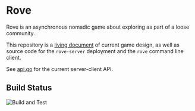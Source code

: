 Rove
====

Rove is an asynchronous nomadic game about exploring as part of a loose community.

This repository is a [living document](https://github.com/mdiluz/rove/tree/master/docs) of current game design, as well as source code for the `rove-server` deployment and the `rove` command line client.

See [api.go](https://github.com/mdiluz/rove/blob/master/pkg/rove/api.go) for the current server-client API.

Build Status
------------
![Build and Test](https://github.com/mdiluz/rove/workflows/Build%20and%20Test/badge.svg)

